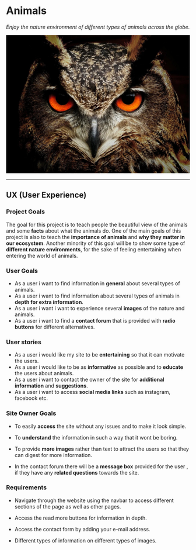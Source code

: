 # Animals

*Enjoy the nature environment of different types of animals across the globe.*

 ![night-owl](owl.jpg)

----------

## UX (User Experience)


### Project Goals

The goal for this project is to teach people the beautiful view of the animals and some **facts** about what the animals do. 
One of the main goals of this project is also to teach the **importance of animals** and **why they matter in our ecosystem**.
Another minority of this goal will be to show some type of **different nature environments**, for the sake of feeling entertaining when entering
the world of animals.


### User Goals

- As a user i want to find information in **general** about several types of animals.
- As a user i want to find information about several types of animals in **depth for extra information**.
- As a user i want i want to experience several **images** of the nature and animals.
- As a user i want to find a **contact forum** that is provided with **radio buttons** for different alternatives.

### User stories

- As a user i would like my site to be **entertaining** so that it can motivate the users.
- As a user i would like to be as **informative** as possible and to **educate** the users about animals.
- As a user i want to contact the owner of the site for **additional information** and **suggestions**.
- As a user i want to access **social media links** such as instagram, facebook etc.

### Site Owner Goals

- To easily **access** the site without any issues and to make it look simple.

- To **understand** the information in such a way that it wont be boring.

- To provide **more images** rather than text to attract the users so that they can digest for more information.

- In the contact forum there will be a **message box** provided for the user , if they have any **related questions** towards the site.


### Requirements 

- Navigate through the website using the navbar to access different sections of the page as well as other pages.

- Access the read more buttons for information in depth.

- Access the contact form by adding your e-mail address.

- Different types of information on different types of images.












